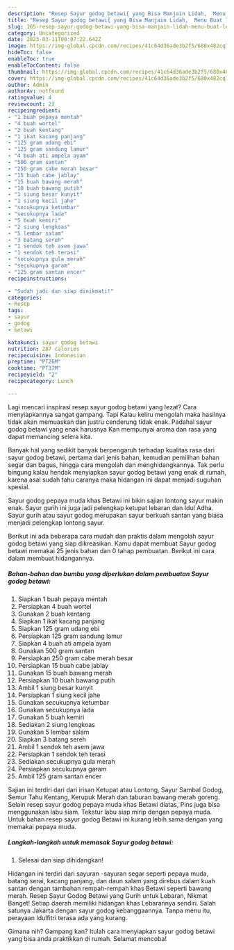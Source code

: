 ```yaml
---
description: "Resep Sayur godog betawi{ yang Bisa Manjain Lidah,  Menu Buat lebaran"
title: "Resep Sayur godog betawi{ yang Bisa Manjain Lidah,  Menu Buat lebaran"
slug: 165-resep-sayur-godog-betawi-yang-bisa-manjain-lidah-menu-buat-lebaran
category: Uncategorized
date: 2023-03-11T00:07:22.642Z
image: https://img-global.cpcdn.com/recipes/41c64d36ade3b2f5/680x482cq70/sayur-godog-betawi-foto-resep-utama.jpg
hideToc: false
enableToc: true
enableTocContent: false
thumbnail: https://img-global.cpcdn.com/recipes/41c64d36ade3b2f5/680x482cq70/sayur-godog-betawi-foto-resep-utama.jpg
cover: https://img-global.cpcdn.com/recipes/41c64d36ade3b2f5/680x482cq70/sayur-godog-betawi-foto-resep-utama.jpg
author: Admin
authorAv: notfound
ratingvalue: 4
reviewcount: 23
recipeingredient:
- "1 buah pepaya mentah"
- "4 buah wortel"
- "2 buah kentang"
- "1 ikat kacang panjang"
- "125 gram udang ebi"
- "125 gram sandung lamur"
- "4 buah ati ampela ayam"
- "500 gram santan"
- "250 gram cabe merah besar"
- "15 buah cabe jablay"
- "15 buah bawang merah"
- "10 buah bawang putih"
- "1 siung besar kunyit"
- "1 siung kecil jahe"
- "secukupnya ketumbar"
- "secukupnya lada"
- "5 buah kemiri"
- "2 siung lengkoas"
- "5 lembar salam"
- "3 batang sereh"
- "1 sendok teh asem jawa"
- "1 sendok teh terasi"
- "secukupnya gula merah"
- "secukupnya garam"
- "125 gram santan encer"
recipeinstructions:

- "Sudah jadi dan siap dinikmati!"
categories:
- Resep
tags:
- sayur
- godog
- betawi

katakunci: sayur godog betawi 
nutrition: 287 calories
recipecuisine: Indonesian
preptime: "PT26M"
cooktime: "PT37M"
recipeyield: "2"
recipecategory: Lunch

---
```



Lagi mencari inspirasi resep sayur godog betawi yang lezat? Cara menyiapkannya sangat gampang. Tapi Kalau keliru mengolah maka hasilnya tidak akan memuaskan dan justru cenderung tidak enak. Padahal sayur godog betawi yang enak harusnya Kan mempunyai aroma dan rasa yang dapat memancing selera kita.


Banyak hal yang sedikit banyak berpengaruh terhadap kualitas rasa dari sayur godog betawi, pertama dari jenis bahan, kemudian pemilihan bahan segar dan bagus, hingga cara mengolah dan menghidangkannya. Tak perlu bingung kalau hendak menyiapkan sayur godog betawi yang enak di rumah, karena asal sudah tahu caranya maka hidangan ini dapat menjadi suguhan spesial.

Sayur godog pepaya muda khas Betawi ini bikin sajian lontong sayur makin enak. Sayur gurih ini juga jadi pelengkap ketupat lebaran dan Idul Adha. Sayur gurih atau sayur godog merupakan sayur berkuah santan yang biasa menjadi pelengkap lontong sayur.


Berikut ini ada beberapa cara mudah dan praktis dalam mengolah sayur godog betawi yang siap dikreasikan. Kamu dapat membuat Sayur godog betawi memakai 25 jenis bahan dan 0 tahap pembuatan. Berikut ini cara dalam membuat hidangannya.

<!--inarticleads1-->

##### Bahan-bahan dan bumbu yang diperlukan dalam pembuatan Sayur godog betawi:

1. Siapkan 1 buah pepaya mentah
1. Persiapkan 4 buah wortel
1. Gunakan 2 buah kentang
1. Siapkan 1 ikat kacang panjang
1. Siapkan 125 gram udang ebi
1. Persiapkan 125 gram sandung lamur
1. Siapkan 4 buah ati ampela ayam
1. Gunakan 500 gram santan
1. Persiapkan 250 gram cabe merah besar
1. Persiapkan 15 buah cabe jablay
1. Gunakan 15 buah bawang merah
1. Persiapkan 10 buah bawang putih
1. Ambil 1 siung besar kunyit
1. Persiapkan 1 siung kecil jahe
1. Gunakan secukupnya ketumbar
1. Gunakan secukupnya lada
1. Gunakan 5 buah kemiri
1. Sediakan 2 siung lengkoas
1. Gunakan 5 lembar salam
1. Siapkan 3 batang sereh
1. Ambil 1 sendok teh asem jawa
1. Persiapkan 1 sendok teh terasi
1. Sediakan secukupnya gula merah
1. Persiapkan secukupnya garam
1. Ambil 125 gram santan encer


Sajian ini terdiri dari dari irisan Ketupat atau Lontong, Sayur Sambal Godog, Semur Tahu Kentang, Kerupuk Merah dan taburan bawang merah goreng. Selain resep sayur godog pepaya muda khas Betawi diatas, Pins juga bisa menggunakan labu siam. Tekstur labu siap mirip dengan pepaya muda. Untuk bahan resep sayur godog Betawi ini kurang lebih sama dengan yang memakai pepaya muda. 

<!--inarticleads2-->

##### Langkah-langkah untuk memasak Sayur godog betawi:


1. Selesai dan siap dihidangkan!

Hidangan ini terdiri dari sayuran -sayuran segar seperti pepaya muda, batang serai, kacang panjang, dan daun salam yang direbus dalam kuah santan dengan tambahan rempah-rempah khas Betawi seperti bawang merah. Resep Sayur Godog Betawi yang Gurih untuk Lebaran, Nikmat Banget! Setiap daerah memiliki hidangan khas Lebarannya sendiri. Salah satunya Jakarta dengan sayur godog kebanggaannya. Tanpa menu itu, perayaan Idulfitri terasa ada yang kurang. 

Gimana nih? Gampang kan? Itulah cara menyiapkan sayur godog betawi yang bisa anda praktikkan di rumah. Selamat mencoba!
